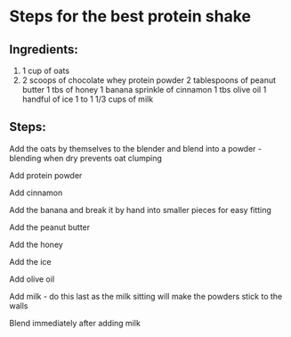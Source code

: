 # Steps for the best protein shake

## Ingredients:
1. 1 cup of oats
2. 2 scoops of chocolate whey protein powder
2 tablespoons of peanut butter
1 tbs of honey
1 banana
sprinkle of cinnamon
1 tbs olive oil
1 handful of ice
1 to 1 1/3 cups of milk

## Steps:
Add the oats by themselves to the blender and blend into a powder - blending when dry prevents oat clumping

Add protein powder

Add cinnamon

Add the banana and break it by hand into smaller pieces for easy fitting

Add the peanut butter

Add the honey

Add the ice

Add olive oil

Add milk - do this last as the milk sitting will make the powders stick to the walls

Blend immediately after adding milk
